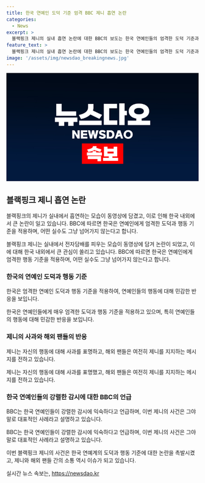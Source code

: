 ```yaml
---
title: 한국 연예인 도덕 기준 엄격 BBC 제니 흡연 논란
categories:
  - News
excerpt: >
  블랙핑크 제니의 실내 흡연 논란에 대한 BBC의 보도는 한국 연예인들의 엄격한 도덕 기준과 관련해 다뤘다. 제니가 전자담배를 피우는 모습이 담긴 영상이 논란을 빚었고, 소속사는 사과문을 발표했다. 이에 대해 BBC는 제니뿐 아니라 다른 한국 연예인들도 이와 관련해 비난을 받았다고 지적했으며, 해외 팬들의 지지에 대해서도 언급했다. 한국 연예인의 강한 감시에 대한 언급과 제니의 해외 팬들의 응원 댓글을 소개하며 논란의 영향과 관련된 내용을 다루었다.
feature_text: >
  블랙핑크 제니의 실내 흡연 논란에 대한 BBC의 보도는 한국 연예인들의 엄격한 도덕 기준과 관련해 다뤘다. 제니가 전자담배를 피우는 모습이 담긴 영상이 논란을 빚었고, 소속사는 사과문을 발표했다. 이에 대해 BBC는 제니뿐 아니라 다른 한국 연예인들도 이와 관련해 비난을 받았다고 지적했으며, 해외 팬들의 지지에 대해서도 언급했다. 한국 연예인의 강한 감시에 대한 언급과 제니의 해외 팬들의 응원 댓글을 소개하며 논란의 영향과 관련된 내용을 다루었다.
image: '/assets/img/newsdao_breakingnews.jpg'
---
```


<p><img src="/assets/img/newsdao_breakingnews.jpg" alt="ranknews 속보" /></p>

<h2 data-ke-size="size26">블랙핑크 제니 흡연 논란</h2>

<p>블랙핑크의 제니가 실내에서 흡연하는 모습이 동영상에 담겼고, 이로 인해 한국 내외에서 큰 논란이 일고 있습니다. BBC에 따르면 한국은 연예인에게 엄격한 도덕과 행동 기준을 적용하며, 어떤 실수도 그냥 넘어가지 않는다고 합니다.</p>

<p data-ke-size="size16">블랙핑크 제니는 실내에서 전자담배를 피우는 모습이 동영상에 담겨 논란이 되었고, 이에 대해 한국 내외에서 큰 관심이 쏠리고 있습니다. BBC에 따르면 한국은 연예인에게 엄격한 행동 기준을 적용하며, 어떤 실수도 그냥 넘어가지 않는다고 합니다.</p>

<h3>한국의 연예인 도덕과 행동 기준</h3>

<p>한국은 엄격한 연예인 도덕과 행동 기준을 적용하여, 연예인들의 행동에 대해 민감한 반응을 보입니다.</p>

<p data-ke-size="size16">한국은 연예인들에게 매우 엄격한 도덕과 행동 기준을 적용하고 있으며, 특히 연예인들의 행동에 대해 민감한 반응을 보입니다.</p>

<h3>제니의 사과와 해외 팬들의 반응</h3>

<p>제니는 자신의 행동에 대해 사과를 표명하고, 해외 팬들은 여전히 제니를 지지하는 메시지를 전하고 있습니다.</p>

<p data-ke-size="size16">제니는 자신의 행동에 대해 사과를 표명했고, 해외 팬들은 여전히 제니를 지지하는 메시지를 전하고 있습니다.</p>

<h3>한국 연예인들의 강렬한 감시에 대한 BBC의 언급</h3>

<p>BBC는 한국 연예인들이 강렬한 감시에 익숙하다고 언급하며, 이번 제니의 사건은 그야말로 대표적인 사례라고 설명하고 있습니다.</p>

<p data-ke-size="size16">BBC는 한국 연예인들이 강렬한 감시에 익숙하다고 언급하며, 이번 제니의 사건은 그야말로 대표적인 사례라고 설명하고 있습니다.</p>

<p>이번 블랙핑크 제니의 사건은 한국 연예계의 도덕과 행동 기준에 대한 논란을 촉발시켰고, 제니와 해외 팬들 간의 소통 역시 이슈가 되고 있습니다.</p>
실시간 뉴스 속보는, <a href="https://newsdao.kr" rel="dofollow">https://newsdao.kr</a>


